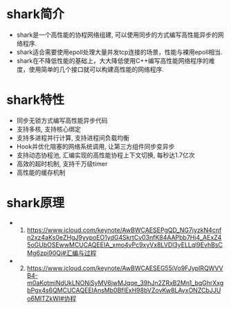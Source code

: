 # shark简介
*  shark是一个高性能的协程网络组建, 可以使用同步的方式编写高性能异步的网络程序.
*  shark适合需要使用epoll处理大量并发tcp连接的场景，性能与裸用epoll相当.
*  shark在不降低性能的基础上，大大降低使用C++编写高性能网络程序的难度，使用简单的几个接口就可以构建高性能的网络程序.

# shark特性
*	同步无锁方式编写高性能异步代码
*	支持多核, 支持核心绑定
*	支持多进程并行计算, 支持进程间负载均衡
*	Hook并优化阻塞的网络系统调用, 让第三方组件同步变异步
*	支持动态协程池, 汇编实现的高性能协程上下文切换, 每秒达1.7亿次
*	高效的超时机制, 支持千万级timer
*	高性能的缓存机制


# shark原理
*   1) https://www.icloud.com/keynote/AwBWCAESEPgQD_NG7iyzkN4cnfn2xz4aKs0eZHgJ9yypoEO1ydG4SkrtCv03nfK84AAPbb7Hi4_AExZ45oGUbOSEwwMCUCAQEEIA_xmo4vPc9xyVx8LVDl3yELLql9EvhBsCMg6zpi90Qj#汇编与过程
*   2) https://www.icloud.com/keynote/AwBWCAESEG55iVo9FJypIRQWVVB4-m0aKotmiNdUkLNONiSyMV6jwMJqqe_39hJn2ZRxB2Mn1_bqGhrXxgbPgx4s6QMCUCAQEEIAnsMb0BflExH98bVZovKw8LAyxONZCbJJUo6MITZkWI#协程